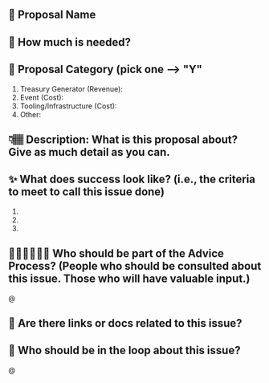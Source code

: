 
## :name_badge: Proposal Name


## :receipt: How much is needed?


## :eyes: Proposal Category (pick one --> "Y"
1. Treasury Generator (Revenue):
2. Event (Cost):
3. Tooling/Infrastructure (Cost):
4. Other:

## 👇🏽  Description: What is this proposal about? Give as much detail as you can. 


## ✨  What does success look like? (i.e., the criteria to meet to call this issue done)
1.
2.
3.

## 🧍🏻‍♀️🧍🏻‍♂️  Who should be part of the Advice Process? (People who should be consulted about this issue. Those who will have valuable input.)
@


## 🔗  Are there links or docs related to this issue?


## 👀  Who should be in the loop about this issue?
@
